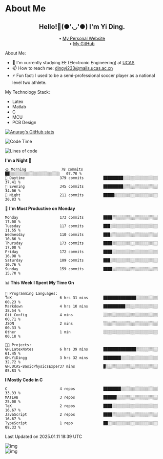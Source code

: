 # About Me

<h2 style="text-align:center;"> Hello!👋(●'◡'●) I'm Yi Ding.</h2>

<div style="text-align:center;">
  • <a href="https://yidingg.github.io/YiDingg">My Personal Website</a><br>
  • <a href="https://github.com/YiDingg">My GitHub</a>
</div>

About Me:
- 🔭 I'm currently studying EE (Electronic Engineering) at [UCAS](https://www.ucas.ac.cn/)
- 📫 How to reach me: dingyi233@mails.ucas.ac.cn
- ⚡ Fun fact: I used to be a semi-professional soccer player as a national level two athlete.

My Technology Stack:
- Latex
- Matlab
- C
- MCU
- PCB Design

[![Anurag's GitHub stats](https://github-readme-stats.vercel.app/api?username=YiDingg)](https://github.com/anuraghazra/github-readme-stats)

<!--START_SECTION:waka-->
![Code Time](http://img.shields.io/badge/Code%20Time-876%20hrs%2034%20mins-blue)

![Lines of code](https://img.shields.io/badge/From%20Hello%20World%20I%27ve%20Written-741.2%20thousand%20lines%20of%20code-blue)

**I'm a Night 🦉** 

```text
🌞 Morning                78 commits          ██░░░░░░░░░░░░░░░░░░░░░░░   07.70 % 
🌆 Daytime                379 commits         █████████░░░░░░░░░░░░░░░░   37.41 % 
🌃 Evening                345 commits         █████████░░░░░░░░░░░░░░░░   34.06 % 
🌙 Night                  211 commits         █████░░░░░░░░░░░░░░░░░░░░   20.83 % 
```
📅 **I'm Most Productive on Monday** 

```text
Monday                   173 commits         ████░░░░░░░░░░░░░░░░░░░░░   17.08 % 
Tuesday                  117 commits         ███░░░░░░░░░░░░░░░░░░░░░░   11.55 % 
Wednesday                110 commits         ███░░░░░░░░░░░░░░░░░░░░░░   10.86 % 
Thursday                 173 commits         ████░░░░░░░░░░░░░░░░░░░░░   17.08 % 
Friday                   172 commits         ████░░░░░░░░░░░░░░░░░░░░░   16.98 % 
Saturday                 109 commits         ███░░░░░░░░░░░░░░░░░░░░░░   10.76 % 
Sunday                   159 commits         ████░░░░░░░░░░░░░░░░░░░░░   15.70 % 
```


📊 **This Week I Spent My Time On** 

```text
💬 Programming Languages: 
TeX                      6 hrs 31 mins       ███████████████░░░░░░░░░░   60.23 % 
Markdown                 4 hrs 10 mins       ██████████░░░░░░░░░░░░░░░   38.54 % 
Git Config               4 mins              ░░░░░░░░░░░░░░░░░░░░░░░░░   00.71 % 
JSON                     2 mins              ░░░░░░░░░░░░░░░░░░░░░░░░░   00.33 % 
Other                    1 min               ░░░░░░░░░░░░░░░░░░░░░░░░░   00.18 % 

🐱‍💻 Projects: 
GH.LatexNotes            6 hrs 39 mins       ███████████████░░░░░░░░░░   61.45 % 
GH.YiDingg               3 hrs 32 mins       ████████░░░░░░░░░░░░░░░░░   32.72 % 
GH.UCAS-BasicPhysicsExper37 mins             █░░░░░░░░░░░░░░░░░░░░░░░░   05.83 % 
```

**I Mostly Code in C** 

```text
C                        4 repos             ████████░░░░░░░░░░░░░░░░░   33.33 % 
MATLAB                   3 repos             ██████░░░░░░░░░░░░░░░░░░░   25.00 % 
TeX                      2 repos             ████░░░░░░░░░░░░░░░░░░░░░   16.67 % 
JavaScript               2 repos             ████░░░░░░░░░░░░░░░░░░░░░   16.67 % 
TypeScript               1 repo              ██░░░░░░░░░░░░░░░░░░░░░░░   08.33 % 
```




 Last Updated on 2025.01.11 18:39 UTC
<!--END_SECTION:waka-->

<!-- Coding activity over the last year -->
<div class='center'><img src='https://wakatime.com/share/@YiDingg/260601e0-8e46-41ab-9832-d4d0ae5fd0bd.svg' alt='img'/></div>

<!-- Languages over the last year -->
<div class='center'><img src='https://wakatime.com/share/@YiDingg/99546fa3-4cc3-4808-ab6e-13f38e27aba1.svg' alt='img'/></div>
